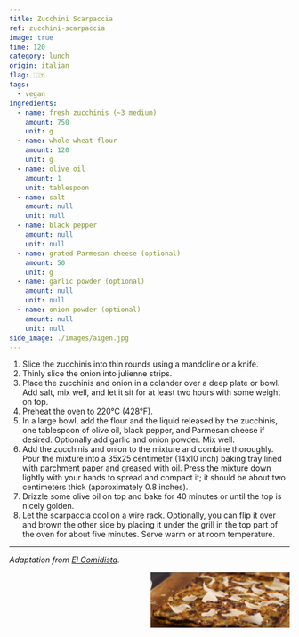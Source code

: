```yaml
---
title: Zucchini Scarpaccia
ref: zucchini-scarpaccia
image: true
time: 120
category: lunch
origin: italian
flag: 🇮🇹
tags:
  - vegan
ingredients:
  - name: fresh zucchinis (~3 medium)
    amount: 750
    unit: g
  - name: whole wheat flour
    amount: 120
    unit: g
  - name: olive oil
    amount: 1
    unit: tablespoon
  - name: salt
    amount: null
    unit: null
  - name: black pepper
    amount: null
    unit: null
  - name: grated Parmesan cheese (optional)
    amount: 50
    unit: g
  - name: garlic powder (optional)
    amount: null
    unit: null
  - name: onion powder (optional)
    amount: null
    unit: null
side_image: ./images/aigen.jpg
---
```


1. Slice the zucchinis into thin rounds using a mandoline or a knife.
2. Thinly slice the onion into julienne strips.
3. Place the zucchinis and onion in a colander over a deep plate or bowl. Add salt, mix well, and let it sit for at least two hours with some weight on top.
4. Preheat the oven to 220°C (428°F).
5. In a large bowl, add the flour and the liquid released by the zucchinis, one tablespoon of olive oil, black pepper, and Parmesan cheese if desired. Optionally add garlic and onion powder. Mix well.
6. Add the zucchinis and onion to the mixture and combine thoroughly. Pour the mixture into a 35x25 centimeter (14x10 inch) baking tray lined with parchment paper and greased with oil. Press the mixture down lightly with your hands to spread and compact it; it should be about two centimeters thick (approximately 0.8 inches).
7. Drizzle some olive oil on top and bake for 40 minutes or until the top is nicely golden. 
8. Let the scarpaccia cool on a wire rack. Optionally, you can flip it over and brown the other side by placing it under the grill in the top part of the oven for about five minutes. Serve warm or at room temperature.

---

_Adaptation from [El Comidista](https://elpais.com/gastronomia/el-comidista/2023-05-29/scarpaccia-la-torta-de-calabacin-que-vino-de-la-toscana.html)._

<img src="images/zucchini_scarpaccia.png" style="width:250px; float:right;"/>